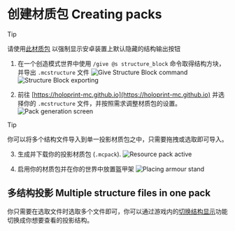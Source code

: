 # 创建材质包 Creating packs
> [!TIP]
> 请使用[此材质包](https://github.com/SuperLlama88888/holoprint/raw/refs/heads/main/assets/structureBlockButtonAdderPack.mcpack) 以强制显示安卓装置上默认隐藏的结构输出按钮
1. 在一个创造模式世界中使用 `/give @s structure_block` 命令取得结构方块，并导出 `.mcstructure` 文件
![Give Structure Block command](/assets/giveStructureBlockCommand.png)
![Structure Block exporting](/assets/structureBlockExporting.png)

2. 前往 [https://holoprint-mc.github.io](https://holoprint-mc.github.io) 并选择你的 `.mcstructure` 文件，并按照需求调整材质包的设置。
![Pack generation screen](/assets/packGenerationScreen.png)
> [!TIP]
> 你可以将多个结构文件导入到单一投影材质包之中，只需要拖拽或选取即可导入。

3. 生成并下载你的投影材质包 (`.mcpack`).
![Resource pack active](/assets/resourcePackActive.png)

4. 启用你的材质包并在你的世界中放置盔甲架
![Placing armour stand](/assets/placingArmourStand.gif)

## 多结构投影 Multiple structure files in one pack
你只需要在选取文件时选取多个文件即可，你可以通过游戏内的[切换结构显示](/hologram-controls#change-structure)功能切换成你想要查看的投影结构。